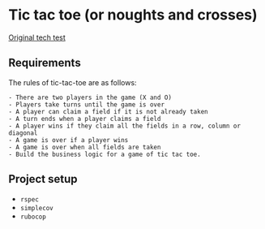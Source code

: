 # Tic tac toe (or noughts and crosses)

[Original tech test](https://github.com/makersacademy/course/blob/master/individual_challenges/tic_tac_toe.md)

## Requirements

The rules of tic-tac-toe are as follows:
```
- There are two players in the game (X and O)
- Players take turns until the game is over
- A player can claim a field if it is not already taken
- A turn ends when a player claims a field
- A player wins if they claim all the fields in a row, column or diagonal
- A game is over if a player wins
- A game is over when all fields are taken
- Build the business logic for a game of tic tac toe.
```

## Project setup

- `rspec`
- `simplecov`
- `rubocop`
